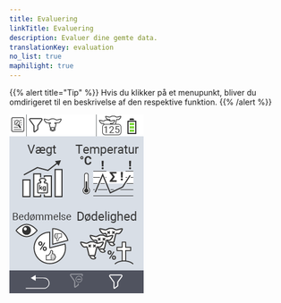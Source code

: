 ```yaml
---
title: Evaluering
linkTitle: Evaluering
description: Evaluer dine gemte data.
translationKey: evaluation
no_list: true
maphilight: true
---
```

{{% alert title="Tip" %}}
Hvis du klikker på et menupunkt, bliver du omdirigeret til en beskrivelse af den respektive funktion.
{{% /alert %}}

<img src="images/evaluate.png" alt="VitalControl Evaluering" title="Evaluering" usemap="#workmap" class="maphilight" />

<map name="workmap">
  <area shape="rect" coords="3,40,116,160" alt="Vægt" title="Evaluer dine gemte data i Vægt sektionen&#10;Museklik: åbn dokumentation" href="/en/docs/evaluation/weight/">
  <area shape="rect" coords="3,160,116,279" alt="Bedømmelse" title="Evaluer dine gemte data i bedømmelses sektionen&#10;Museklik: åbn dokumentation" href="/en/docs/evaluation/rating/">

  <area shape="rect" coords="116,40,238,160" alt="Temperatur" title="Evaluer dine gemte data i Temperatur sektionen&#10;Museklik: åbn dokumentation" href="/en/docs/evaluation/temperature/">
  <area shape="rect" coords="116,160,238,279" alt="Dødelighed" title="Evaluer dine gemte data i dødeligheds sektionen&#10;Museklik: åbn dokumentation" href="/en/docs/evaluation/mortality/">

  <area shape="rect" coords="150,282,238,319" alt="Filter" title="Indstil et filter&#10;Museklik: til dokumentationen" href="/en/docs/filter">
  <area shape="rect" coords="2,282,95,319" alt="Tilbage" title="Hop tilbage et niveau&#10;Museklik: til dokumentationen" href="/en/docs/menu/mainmenu/">
</map>
